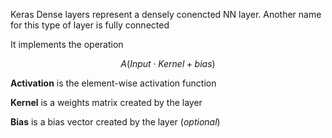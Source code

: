 Keras Dense layers represent a densely conencted NN layer. Another name for this type of layer is fully connected

It implements the operation

$$ A(Input\cdot{}Kernel + bias) $$

**Activation** is the element-wise activation function

**Kernel** is a weights matrix created by the layer

**Bias** is a bias vector created by the layer (*optional*)


